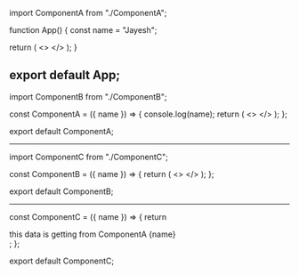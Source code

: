 import ComponentA from "./ComponentA";

function App() {
  const name = "Jayesh";

  return (
    <>
      <ComponentA name={name} />
    </>
  );
}

export default App;
---------------------------------------
import ComponentB from "./ComponentB";

const ComponentA = ({ name }) => {
  console.log(name);
  return (
    <>
      <ComponentB name={name} />
    </>
  );
};

export default ComponentA;

---------------------------------------
import ComponentC from "./ComponentC";

const ComponentB = ({ name }) => {
  return (
    <>
      <ComponentC name={name} />
    </>
  );
};

export default ComponentB;

---------------------------------------
const ComponentC = ({ name }) => {
  return <div>this data is getting from ComponentA {name}</div>;
};

export default ComponentC;

